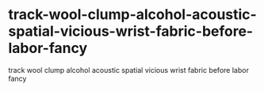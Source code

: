 # track-wool-clump-alcohol-acoustic-spatial-vicious-wrist-fabric-before-labor-fancy
track wool clump alcohol acoustic spatial vicious wrist fabric before labor fancy
